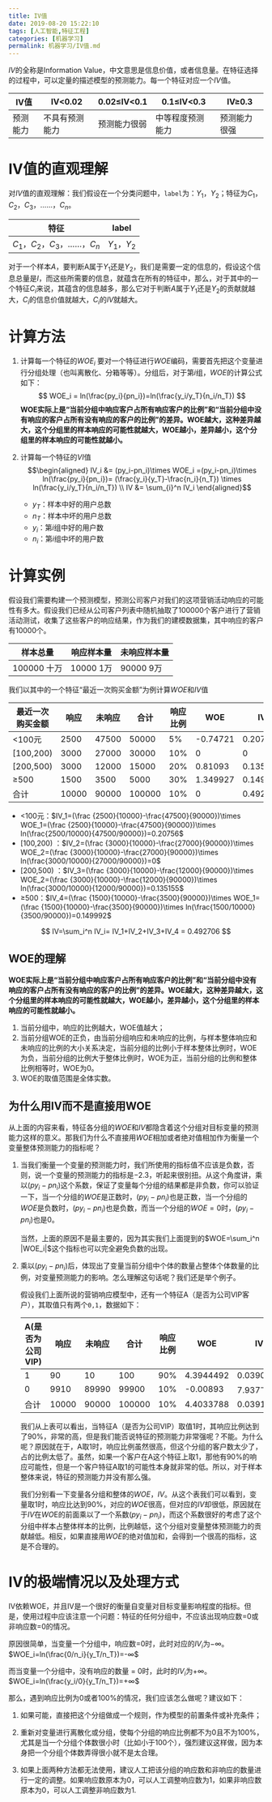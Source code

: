 ```yaml
---
title: IV值
date: 2019-08-20 15:22:10
tags: [人工智能,特征工程]
categories: [机器学习]
permalink: 机器学习/IV值.md
---
```


$IV$的全称是Information Value，中文意思是信息价值，或者信息量。在特征选择的过程中，可以定量的描述模型的预测能力。每一个特征对应一个$IV$值。

| IV值     | IV<0.02        | 0.02$\leqslant$IV<0.1 | 0.1$\leqslant$IV<0.3 | IV$\geqslant$0.3 |
| -------- | -------------- | --------------------- | -------------------- | ---------------- |
| 预测能力 | 不具有预测能力 | 预测能力很弱          | 中等程度预测能力     | 预测能力很强     |

# IV值的直观理解

对$IV$值的直观理解：我们假设在一个分类问题中，`label`为：$Y_1$，$Y_2$；特征为$C_1，C_2，C_3，……，C_n$。

| 特征                     | label        |
| ------------------------ | ------------ |
| $C_1，C_2，C_3，……，C_n$ | $Y_1$，$Y_2$ |

对于一个样本$A$，要判断A属于$Y_1$还是$Y_2$，我们是需要一定的信息的，假设这个信息总量是$I$，而这些所需要的信息，就蕴含在所有的特征中，那么，对于其中的一个特征$C_i$来说，其蕴含的信息越多，那么它对于判断$A$属于$Y_1$还是$Y_2$的贡献就越大，$C_i$的信息价值就越大，$C_i$的$IV$就越大。

<!--more-->

# 计算方法

1. 计算每一个特征的$WOE_i$
   要对一个特征进行$WOE$编码，需要首先把这个变量进行分组处理（也叫离散化、分箱等等）。分组后，对于第$i$组，$WOE$的计算公式如下：
   $$
   WOE_i = ln(\frac{py_i}{pn_i})=ln(\frac{y_i/y_T}{n_i/n_T})
   $$
   **WOE实际上是“当前分组中响应客户占所有响应客户的比例”和“当前分组中没有响应的客户占所有没有响应的客户的比例”的差异。WOE越大，这种差异越大，这个分组里的样本响应的可能性就越大，WOE越小，差异越小，这个分组里的样本响应的可能性就越小。**

2. 计算每一个特征的$VI$值
   $$\begin{aligned}
   IV_i &= (py_i-pn_i)\times WOE_i =(py_i-pn_i)\times ln(\frac{py_i}{pn_i})= (\frac{y_i}{y_T}-\frac{n_i}{n_T}) \times ln(\frac{y_i/y_T}{n_i/n_T})  \\
   IV &= \sum_{i}^n IV_i
   \end{aligned}$$
   - $y_T$：样本中好的用户总数
   - $n_T$：样本中坏的用户总数
   - $y_i$：第$i$组中好的用户数
   - $n_i$：第$i$组中坏的用户数

# 计算实例

假设我们需要构建一个预测模型，预测公司客户对我们的这项营销活动响应的可能性有多大。假设我们已经从公司客户列表中随机抽取了100000个客户进行了营销活动测试，收集了这些客户的响应结果，作为我们的建模数据集，其中响应的客户有10000个。

| 样本总量       | 响应样本量   | 未响应样本量 |
| -------------- | ------------ | ------------ |
| 100000    十万 | 10000    1万 | 90000    9万 |

我们以其中的一个特征“最近一次购买金额”为例计算$WOE$和$IV$值

| 最近一次购买金额 | 响应  | 未响应 | 合计   | 响应比例 | WOE      | IV       |
| ---------------- | ----- | ------ | ------ | -------- | -------- | -------- |
| <100元           | 2500  | 47500  | 50000  | 5%       | -0.74721 | 0.20756  |
| [100,200)        | 3000  | 27000  | 30000  | 10%      | 0        | 0        |
| [200,500)        | 3000  | 12000  | 15000  | 20%      | 0.81093  | 0.135155 |
| $\geqslant$500   | 1500  | 3500   | 5000   | 30%      | 1.349927 | 0.149992 |
| 合计             | 10000 | 90000  | 100000 | 10%      | 0        | 0.492706 |

- <100元：$IV_1=(\frac {2500}{10000}-\frac{47500}{90000})\times WOE_1=(\frac {2500}{10000}-\frac{47500}{90000})\times ln(\frac{2500/10000}{47500/90000})=0.20756$
- [100,200)  ：$IV_2=(\frac {3000}{10000}-\frac{27000}{90000})\times WOE_2=(\frac {3000}{10000}-\frac{27000}{90000})\times ln(\frac{3000/10000}{27000/90000})=0$
- [200,500)  ：$IV_3=(\frac {3000}{10000}-\frac{12000}{90000})\times WOE_2=(\frac {3000}{10000}-\frac{12000}{90000})\times ln(\frac{3000/10000}{12000/90000})=0.135155$
- $\geqslant$500：$IV_4=(\frac {1500}{10000}-\frac{3500}{90000})\times WOE_1=(\frac {1500}{10000}-\frac{3500}{90000})\times ln(\frac{1500/10000}{3500/90000})=0.149992$

$$
IV=\sum_i^n IV_i= IV_1+IV_2+IV_3+IV_4 = 0.492706
$$

## WOE的理解 

**WOE实际上是“当前分组中响应客户占所有响应客户的比例”和“当前分组中没有响应的客户占所有没有响应的客户的比例”的差异。WOE越大，这种差异越大，这个分组里的样本响应的可能性就越大，WOE越小，差异越小，这个分组里的样本响应的可能性就越小。**

1. 当前分组中，响应的比例越大，WOE值越大；
2. 当前分组WOE的正负，由当前分组响应和未响应的比例，与样本整体响应和未响应的比例的大小关系决定，当前分组的比例小于样本整体比例时，WOE为负，当前分组的比例大于整体比例时，WOE为正，当前分组的比例和整体比例相等时，WOE为0。
3. WOE的取值范围是全体实数。

## 为什么用IV而不是直接用WOE

从上面的内容来看，特征各分组的$WOE$和$IV$都隐含着这个分组对目标变量的预测能力这样的意义。那我们为什么不直接用$WOE$相加或者绝对值相加作为衡量一个变量整体预测能力的指标呢？

1. 当我们衡量一个变量的预测能力时，我们所使用的指标值不应该是负数，否则，说一个变量的预测能力的指标是$-2.3$，听起来很别扭。从这个角度讲，乘以$(py_i-pn_i)$这个系数，保证了变量每个分组的结果都是非负数，你可以验证一下，当一个分组的$WOE$是正数时，$(py_i-pn_i)$也是正数，当一个分组的$WOE$是负数时，$(py_i-pn_i)$也是负数，而当一个分组的$WOE=0$时，$(py_i-pn_i)$也是0。

   当然，上面的原因不是最主要的，因为其实我们上面提到的$WOE=\sum_i^n |WOE_i|$这个指标也可以完全避免负数的出现。

2. 乘以$(py_i-pn_i)$后，体现出了变量当前分组中个体的数量占整体个体数量的比例，对变量预测能力的影响。怎么理解这句话呢？我们还是举个例子。

   假设我们上面所说的营销响应模型中，还有一个特征A（是否为公司VIP客户），其取值只有两个`0,1`，数据如下：

   | A(是否为公司VIP) | 响应  | 未响应 | 合计   | 响应比例 | WOE       | IV           |
   | ---------------- | ----- | ------ | ------ | -------- | --------- | ------------ |
   | 1                | 90    | 10     | 100    | 90%      | 4.3944492 | 0.0390618    |
   | 0                | 9910  | 89990  | 99900  | 10%      | -0.00893  | $7.937^{-5}$ |
   | 合计             | 10000 | 90000  | 100000 | 10%      | 4.4033788 | 0.0391411    |

   我们从上表可以看出，当特征A（是否为公司VIP）取值1时，其响应比例达到了90%，非常的高，但是我们能否说特征的预测能力非常强呢？不能。为什么呢？原因就在于，A取1时，响应比例虽然很高，但这个分组的客户数太少了，占的比例太低了。虽然，如果一个客户在A这个特征上取1，那他有90%的响应可能性，但是一个客户特征A取1的可能性本身就非常的低。所以，对于样本整体来说，特征的预测能力并没有那么强。

   我们分别看一下变量各分组和整体的$WOE$，$IV$。从这个表我们可以看到，变量取1时，响应比达到90%，对应的$WOE$很高，但对应的$IV$却很低，原因就在于$IV$在$WO$E的前面乘以了一个系数$(py_i-pn_i)$，而这个系数很好的考虑了这个分组中样本占整体样本的比例，比例越低，这个分组对变量整体预测能力的贡献越低。相反，如果直接用$WOE$的绝对值加和，会得到一个很高的指标，这是不合理的。

# IV的极端情况以及处理方式

IV依赖WOE，并且IV是一个很好的衡量自变量对目标变量影响程度的指标。但是，使用过程中应该注意一个问题：特征的任何分组中，不应该出现响应数=0或非响应数=0的情况。

原因很简单，当变量一个分组中，响应数=0时，此时对应的$IV_i$为$-∞$。$WOE_i=ln(\frac{0/n_i}{y_T/n_T})=-∞$

而当变量一个分组中，没有响应的数量 = 0时，此时的$IV_i$为$+∞$。$WOE_i=ln(\frac{y_i/0}{y_T/n_T})=+∞$

那么，遇到响应比例为0或者100%的情况，我们应该怎么做呢？建议如下：

1. 如果可能，直接把这个分组做成一个规则，作为模型的前置条件或补充条件；

2. 重新对变量进行离散化或分组，使每个分组的响应比例都不为0且不为100%，尤其是当一个分组个体数很小时（比如小于100个），强烈建议这样做，因为本身把一个分组个体数弄得很小就不是太合理。

3. 如果上面两种方法都无法使用，建议人工把该分组的响应数和非响应的数量进行一定的调整。如果响应数原本为0，可以人工调整响应数为1，如果非响应数原本为0，可以人工调整非响应数为1.
   

